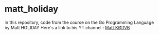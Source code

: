 # matt_holiday
In this repository, code from the course on the Go Programming Language by Matt HOLIDAY 
Here's a link to his YT channel : [Matt KØDVB](https://www.youtube.com/@mattkdvb5154)
